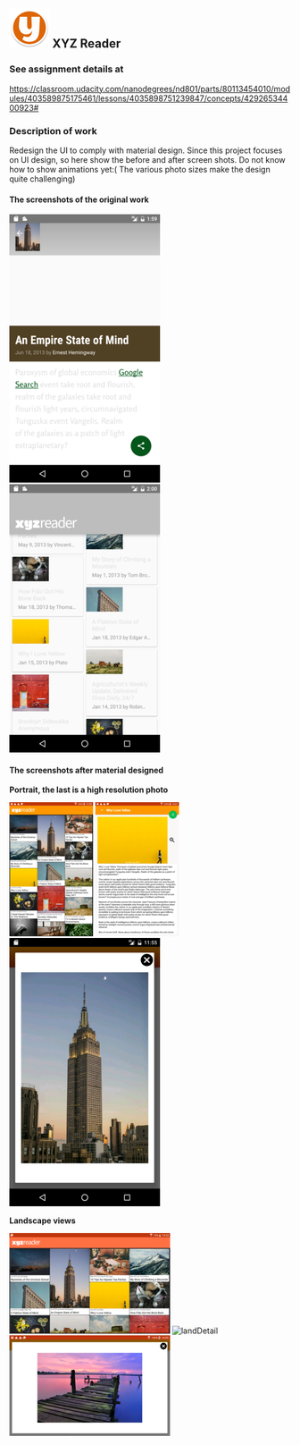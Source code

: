 ## ![logo](https://raw.githubusercontent.com/mingrutar/MyXYZReader/master/screenShots/ic_launcher.png)   XYZ Reader ##

### See assignment details at ###
  https://classroom.udacity.com/nanodegrees/nd801/parts/80113454010/modules/403589875175461/lessons/4035898751239847/concepts/42926534400923#

  ### Description of work ###

  Redesign the UI to comply with material design. Since this project focuses on UI design, so here show the before and after screen shots. Do not know how to show animations yet:(
  The various photo sizes make the design quite challenging)

#### The screenshots of the original work ####

![portrait](https://github.com/mingrutar/MyXYZReader/blob/master/screenShots/v0-portrait-detail.png?raw=true)
![detail](https://github.com/mingrutar/MyXYZReader/blob/master/screenShots/v0-portrait.png?raw=true)

#### The screenshots after material designed ####

__Portrait, the last is a high resolution photo__

![Portrait](https://github.com/mingrutar/MyXYZReader/blob/master/screenShots/v2-portait_main.png?raw=true)
![portraitDetail](https://github.com/mingrutar/MyXYZReader/blob/master/screenShots/v2-portait-details.png?raw=true)
![image](https://github.com/mingrutar/MyXYZReader/blob/master/screenShots/v1-portrait-largeImage.png?raw=true)

__Landscape views__

![land](https://github.com/mingrutar/MyXYZReader/blob/master/screenShots/v2-landscape-list.png?raw=true)
![landDetail]()
![landImage](https://github.com/mingrutar/MyXYZReader/blob/master/screenShots/v2-lanscape-largeimage.png?raw=true)
